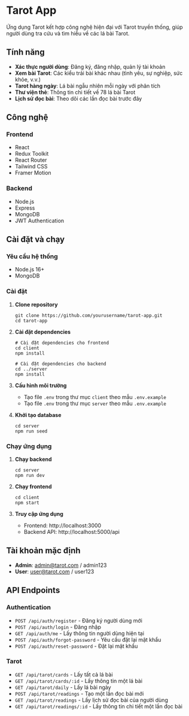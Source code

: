 # Tarot App

Ứng dụng Tarot kết hợp công nghệ hiện đại với Tarot truyền thống, giúp người dùng tra cứu và tìm hiểu về các lá bài Tarot.

## Tính năng

- **Xác thực người dùng**: Đăng ký, đăng nhập, quản lý tài khoản
- **Xem bài Tarot**: Các kiểu trải bài khác nhau (tình yêu, sự nghiệp, sức khỏe, v.v.)
- **Tarot hàng ngày**: Lá bài ngẫu nhiên mỗi ngày với phân tích
- **Thư viện thẻ**: Thông tin chi tiết về 78 lá bài Tarot
- **Lịch sử đọc bài**: Theo dõi các lần đọc bài trước đây

## Công nghệ

### Frontend
- React
- Redux Toolkit
- React Router
- Tailwind CSS
- Framer Motion

### Backend
- Node.js
- Express
- MongoDB
- JWT Authentication

## Cài đặt và chạy

### Yêu cầu hệ thống
- Node.js 16+
- MongoDB

### Cài đặt

1. **Clone repository**
   ```
   git clone https://github.com/yourusername/tarot-app.git
   cd tarot-app
   ```

2. **Cài đặt dependencies**
   ```
   # Cài đặt dependencies cho frontend
   cd client
   npm install

   # Cài đặt dependencies cho backend
   cd ../server
   npm install
   ```

3. **Cấu hình môi trường**
   - Tạo file `.env` trong thư mục `client` theo mẫu `.env.example`
   - Tạo file `.env` trong thư mục `server` theo mẫu `.env.example`

4. **Khởi tạo database**
   ```
   cd server
   npm run seed
   ```

### Chạy ứng dụng

1. **Chạy backend**
   ```
   cd server
   npm run dev
   ```

2. **Chạy frontend**
   ```
   cd client
   npm start
   ```

3. **Truy cập ứng dụng**
   - Frontend: http://localhost:3000
   - Backend API: http://localhost:5000/api

## Tài khoản mặc định

- **Admin**: admin@tarot.com / admin123
- **User**: user@tarot.com / user123

## API Endpoints

### Authentication
- `POST /api/auth/register` - Đăng ký người dùng mới
- `POST /api/auth/login` - Đăng nhập
- `GET /api/auth/me` - Lấy thông tin người dùng hiện tại
- `POST /api/auth/forgot-password` - Yêu cầu đặt lại mật khẩu
- `POST /api/auth/reset-password` - Đặt lại mật khẩu

### Tarot
- `GET /api/tarot/cards` - Lấy tất cả lá bài
- `GET /api/tarot/cards/:id` - Lấy thông tin một lá bài
- `GET /api/tarot/daily` - Lấy lá bài ngày
- `POST /api/tarot/readings` - Tạo một lần đọc bài mới
- `GET /api/tarot/readings` - Lấy lịch sử đọc bài của người dùng
- `GET /api/tarot/readings/:id` - Lấy thông tin chi tiết một lần đọc bài 